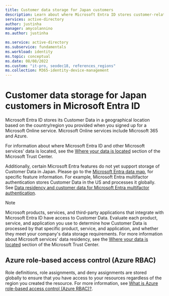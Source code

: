 ```yaml
---
title: Customer data storage for Japan customers
description: Learn about where Microsoft Entra ID stores customer-related data for its Japan customers.
services: active-directory
author: justinha
manager: amycolannino
ms.author: justinha

ms.service: active-directory
ms.subservice: fundamentals
ms.workload: identity
ms.topic: conceptual
ms.date: 08/08/2022
ms.custom: "it-pro, seodec18, references_regions"
ms.collection: M365-identity-device-management
---
```


# Customer data storage for Japan customers in Microsoft Entra ID 

Microsoft Entra ID stores its Customer Data in a geographical location based on the country/region you provided when you signed up for a Microsoft Online service. Microsoft Online services include Microsoft 365 and Azure. 

For information about where Microsoft Entra ID and other Microsoft services' data is located, see the [Where your data is located](https://www.microsoft.com/trust-center/privacy/data-location) section of the Microsoft Trust Center.

Additionally, certain Microsoft Entra features do not yet support storage of Customer Data in Japan. Please go to the [Microsoft Entra data map](https://aka.ms/aaddatamap), for specific feature information. For example, Microsoft Entra multifactor authentication stores Customer Data in the US and processes it globally. See [Data residency and customer data for Microsoft Entra multifactor authentication](../authentication/concept-mfa-data-residency.md).

> [!NOTE]
> Microsoft products, services, and third-party applications that integrate with Microsoft Entra ID have access to Customer Data. Evaluate each product, service, and application you use to determine how Customer Data is processed by that specific product, service, and application, and whether they meet your company's data storage requirements. For more information about Microsoft services' data residency, see the [Where your data is located](https://www.microsoft.com/trust-center/privacy/data-location) section of the Microsoft Trust Center.

## Azure role-based access control (Azure RBAC)

Role definitions, role assignments, and deny assignments are stored globally to ensure that you have access to your resources regardless of the region you created the resource. For more information, see [What is Azure role-based access control (Azure RBAC)?](../../role-based-access-control/overview.md#where-is-azure-rbac-data-stored).
